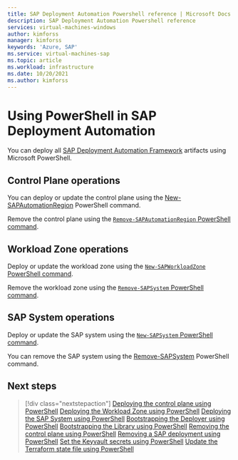 ```yaml
---
title: SAP Deployment Automation Powershell reference | Microsoft Docs
description: SAP Deployment Automation Powershell reference
services: virtual-machines-windows
author: kimforss
manager: kimforss
keywords: 'Azure, SAP'
ms.service: virtual-machines-sap
ms.topic: article
ms.workload: infrastructure
ms.date: 10/20/2021
ms.author: kimforss
---
```


# Using PowerShell in SAP Deployment Automation

You can deploy all [SAP Deployment Automation Framework](automation-deployment-framework.md) artifacts using Microsoft PowerShell.

## Control Plane operations

You can deploy or update the control plane using the [New-SAPAutomationRegion](module/automation-new-sapautomationregion.md) PowerShell command.

Remove the control plane using the [`Remove-SAPAutomationRegion` PowerShell command](module/automation-remove-sapautomationregion.md).

## Workload Zone operations

Deploy or update the workload zone using the [`New-SAPWorkloadZone` PowerShell command](module/automation-new-sapworkloadzone.md).

Remove the workload zone using the [`Remove-SAPSystem` PowerShell command](module/automation-remove-sapsystem.md).


## SAP System operations

Deploy or update the SAP system using the [`New-SAPSystem` PowerShell command](module/automation-new-sapsystem.md).

You can remove the SAP system using the [Remove-SAPSystem](module/automation-remove-sapsystem.md) PowerShell command.


## Next steps

> [!div class="nextstepaction"]
> [Deploying the control plane using PowerShell](module/automation-new-sapautomationregion.md)
> [Deploying the Workload Zone using PowerShell](module/automation-new-sapworkloadzone.md)
> [Deploying the SAP System using PowerShell](module/automation-new-sapsystem.md)
> [Bootstrapping the Deployer using PowerShell](module/automation-new-sapdeployer.md)
> [Bootstrapping the Library using PowerShell](module/automation-new-saplibrary.md)
> [Removing the control plane using PowerShell](module/automation-remove-sapautomationregion.md)
> [Removing a SAP deployment using PowerShell](module/automation-remove-sapsystem.md)
> [Set the Keyvault secrets using PowerShell](module/automation-set-sapsecrets.md)
> [Update the Terraform state file using PowerShell](module/automation-update-tfstate.md)




